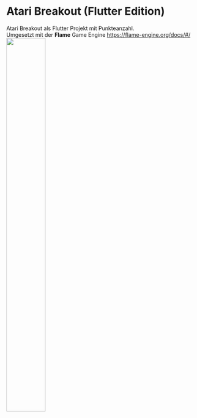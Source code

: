 # Atari Breakout (Flutter Edition)
Atari Breakout als Flutter Projekt mit Punkteanzahl. <br>
Umgesetzt mit der **Flame** Game Engine https://flame-engine.org/docs/#/ 
<br>
<img src="https://user-images.githubusercontent.com/27340188/130278200-f13bbc4b-2192-42f9-b20a-805874171c22.gif" width="45%" height="50%">
